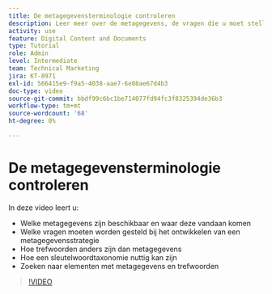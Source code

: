 ```yaml
---
title: De metagegevensterminologie controleren
description: Leer meer over de metagegevens, de vragen die u moet stellen bij het ontwikkelen van een metagegevensstrategie en meer in [!UICONTROL Workfront DAM] .
activity: use
feature: Digital Content and Documents
type: Tutorial
role: Admin
level: Intermediate
team: Technical Marketing
jira: KT-8971
exl-id: 566415e9-f9a5-4038-aae7-6e08ae67d4b3
doc-type: video
source-git-commit: bbdf99c6bc1be714077fd94fc3f8325394de36b3
workflow-type: tm+mt
source-wordcount: '68'
ht-degree: 0%

---
```


# De metagegevensterminologie controleren

In deze video leert u:

* Welke metagegevens zijn beschikbaar en waar deze vandaan komen
* Welke vragen moeten worden gesteld bij het ontwikkelen van een metagegevensstrategie
* Hoe trefwoorden anders zijn dan metagegevens
* Hoe een sleutelwoordtaxonomie nuttig kan zijn
* Zoeken naar elementen met metagegevens en trefwoorden

>[!VIDEO](https://video.tv.adobe.com/v/335234/?quality=12&learn=on&enablevpops=1)
